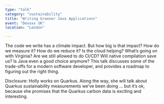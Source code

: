 ```yaml
---
type: "talk"
category: "sustainability"
title: "Writing Greener Java Applications"
event: "Devoxx UK"
location: "London"

---
```



The code we write has a climate impact. But how big is that impact? How do we measure it? How do we reduce it? Is the cloud helping? What’s going on with Virginia? Are we still allowed to do CI/CD? Will native compilation save us? Is Java even a good choice anymore? This talk discusses some of the trade-offs for a modern software developer, and provides a roadmap to figuring out the right thing.

Disclosure: Holly works on Quarkus. Along the way, she will talk about Quarkus sustainability measurements we’ve been doing … but it’s ok, because she promises that the Quarkus carbon data is exciting and interesting.

